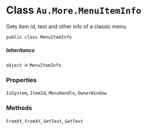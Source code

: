 # Class `Au.More.MenuItemInfo`

Gets item id, text and other info of a classic menu.

```
public class MenuItemInfo
```

##### Inheritance

`object` → `MenuItemInfo`

### Properties

`IsSystem`, `ItemId`, `MenuHandle`, `OwnerWindow`

### Methods

`FromXY`, `FromXY`, `GetText`, `GetText`